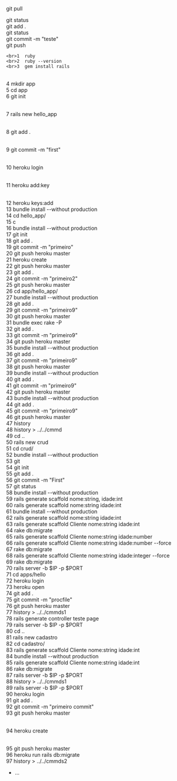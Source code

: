 git pull



git status <br>
git add . <br>
git status<br>
git commit -m "teste"<br>
git push<br>

    <br>1  ruby
    <br>2  ruby --version
    <br>3  gem install rails
<br>    4  mkdir app
<br>    5  cd app
    <br>6  git init
   
<br>  7  rails new hello_app
 
<br>    8  git add .

<br>     9  git commit -m "first"
 
<br>   10  heroku login
 
<br>   11  heroku add:key

<br>    12  heroku keys:add
<br>   13  bundle install --without production
<br>   14  cd hello_app/
<br>   15  c
<br>   16  bundle install --without production
<br>   17  git init
<br>   18  git add .
<br>   19  git commit -m "primeiro"
<br>   20  git push heroku master
<br>   21  heroku create
<br>   22  git push heroku master
<br>   23  git add .
<br>   24  git commit -m "primeiro2"
 <br>  25  git push heroku master
<br>   26  cd app/hello_app/
<br>   27  bundle install --without production
<br>   28  git add .
<br>   29  git commit -m "primeiro9"
 <br>  30  git push heroku master
 <br>  31  bundle exec rake -P
 <br>  32  git add .
<br>   33  git commit -m "primeiro9"
 <br>  34  git push heroku master
 <br>  35  bundle install --without production
 <br>  36  git add .
 <br>  37  git commit -m "primeiro9"
<br>   38  git push heroku master
<br>   39  bundle install --without production
 <br>  40  git add .
 <br>  41  git commit -m "primeiro9"
 <br>  42  git push heroku master
<br>   43  bundle install --without production
<br>   44  git add .
<br>   45  git commit -m "primeiro9"
<br>   46  git push heroku master
<br>   47  history
<br>   48  history > ../../cmmd
<br>   49  cd ..
<br>   50  rails new crud
<br>   51  cd crud/
<br>   52  bundle install --without production
<br>   53  git 
 <br>  54  git init
  <br> 55  git add .
 <br>  56  git commit -m "First"
<br>   57  git status
<br>   58  bundle install --without production
<br>   59  rails generate scaffold nome:string, idade:int
<br>   60  rails generate scaffold nome:string idade:int
 <br>  61  bundle install --without production
  <br> 62  rails generate scaffold nome:string idade:int
 <br>  63  rails generate scaffold Cliente nome:string idade:int
  <br> 64  rake db:migrate
<br>   65  rails generate scaffold Cliente nome:string idade:number
 <br>  66  rails generate scaffold Cliente nome:string idade:number --force
<br>   67  rake db:migrate
<br>   68  rails generate scaffold Cliente nome:string idade:integer --force
<br>   69  rake db:migrate
 <br>  70  rails server -b $IP -p $PORT
 <br>  71  cd apps/hello
 <br>  72  heroku login
 <br>  73  heroku open
<br>   74  git add .
<br>   75  git commit -m "procfile"
 <br>  76  git push heroku master
<br>   77  history > ../../cmmds1
<br>   78  rails generate controller teste page
<br>   79  rails server -b $IP -p $PORT
<br>   80  cd ..
 <br>  81  rails new cadastro
 <br>  82  cd cadastro/
 <br>  83  rails generate scaffold Cliente nome:string idade:int
  <br> 84  bundle install --without production
 <br>  85  rails generate scaffold Cliente nome:string idade:int
 <br>  86  rake db:migrate
 <br>  87  rails server -b $IP -p $PORT
 <br>  88  history > ../../cmmds1
 <br>  89  rails server -b $IP -p $PORT
  <br> 90  heroku login
<br>   91  git add .
<br>   92  git commit -m "primeiro commit"
 <br>  93  git push heroku master
  
<br>  94  heroku create
 
<br>   95  git push heroku master
  <br> 96  heroku run rails db:migrate
 <br>  97  history > ../../cmmds2

* ...
